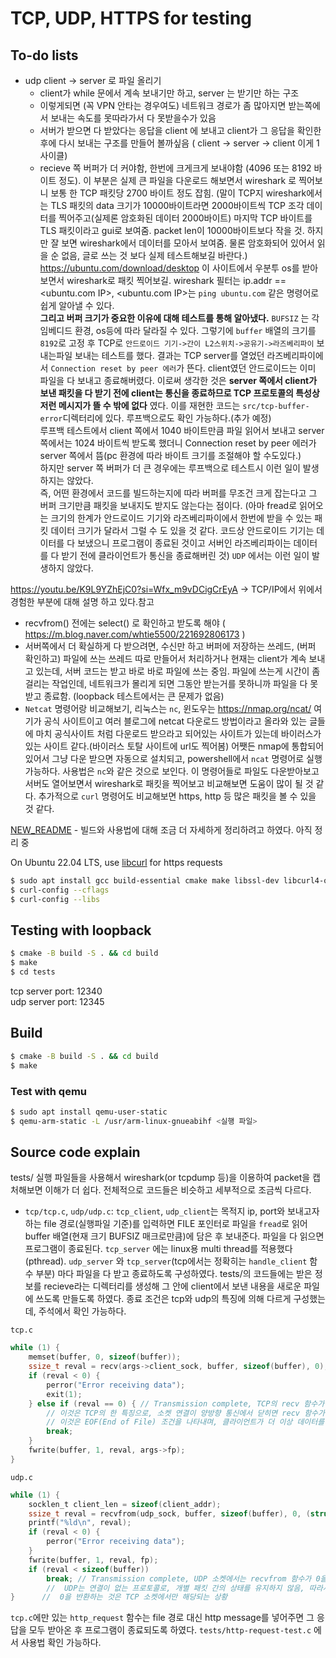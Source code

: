 # TCP, UDP, HTTPS for testing

## To-do lists
- udp client -> server 로 파일 올리기
    - client가 while 문에서 계속 보내기만 하고, server 는 받기만 하는 구조
    - 이렇게되면 (꼭 VPN 안타는 경우여도) 네트워크 경로가 좀 많아지면 받는쪽에서 보내는 속도를 못따라가서 다 못받을수가 있음
    - 서버가 받으면 다 받았다는 응답을 client 에 보내고 client가 그 응답을 확인한 후에 다시 보내는 구조를 만들어 볼까싶음 ( client -> server -> client 이게 1사이클)
    - recieve 쪽 버퍼가 더 커야함, 한번에 크게크게 보내야함 (4096 또는 8192 바이트 정도). 이 부분은 실제 큰 파일을 다운로드 해보면서 wireshark 로 찍어보니 보통 한 TCP 패킷당 2700 바이트 정도 잡힘. (말이 TCP지 wireshark에서는 TLS 패킷의 data 크기가 10000바이트라면 2000바이트씩 TCP 조각 데이터를 찍어주고(실제론 암호화된 데이터 2000바이트) 마지막 TCP 바이트를 TLS 패킷이라고 gui로 보여줌. packet len이 10000바이트보다 작을 것. 하지만 잘 보면 wireshark에서 데이터를 모아서 보여줌. 물론 암호화되어 있어서 읽을 순 없음, 글로 쓰는 것 보다 실제 테스트해보길 바란다.) https://ubuntu.com/download/desktop 이 사이트에서 우분투 os를 받아보면서 wireshark로 패킷 찍어보길. wireshark 필터는 ip.addr == <ubuntu.com IP>, <ubuntu.com IP>는 `ping ubuntu.com` 같은 명령어로 쉽게 알아낼 수 있다. \
    **그리고 버퍼 크기가 중요한 이유에 대해 테스트를 통해 알아냈다.** `BUFSIZ` 는 각 임베디드 환경, os등에 따라 달라질 수 있다. 그렇기에 `buffer` 배열의 크기를 `8192`로 고정 후 TCP로 `안드로이드 기기->간이 L2스위치->공유기->라즈베리파이` 보내는파일 보내는 테스트를 했다. 결과는 TCP server를 열었던 라즈베리파이에서 `Connection reset by peer 에러`가 뜬다. client였던 안드로이드는 이미 파일을 다 보내고 종료해버렸다. 이로써 생각한 것은 **server 쪽에서 client가 보낸 패킷을 다 받기 전에 client는 통신을 종료하므로 TCP 프로토콜의 특성상 저런 메시지가 뜰 수 밖에 없다** 였다. 이를 재현한 코드는 `src/tcp-buffer-error`디렉터리에 있다. 루프백으로도 확인 가능하다.(추가 예정)\
    루프백 테스트에서 client 쪽에서 1040 바이트만큼 파일 읽어서 보내고 server 쪽에서는 1024 바이트씩 받도록 했더니 Connection reset by peer 에러가 server 쪽에서 뜸(pc 환경에 따라 바이트 크기를 조절해야 할 수도있다.)\
    하지만 server 쪽 버퍼가 더 큰 경우에는 루프백으로 테스트시 이런 일이 발생하지는 않았다.\
    즉, 어떤 환경에서 코드를 빌드하는지에 따라 버퍼를 무조건 크게 잡는다고 그 버퍼 크기만큼 패킷을 보내지도 받지도 않는다는 점이다. (아마 fread로 읽어오는 크기의 한계가 안드로이드 기기와 라즈베리파이에서 한번에 받을 수 있는 패킷 데이터 크기가 달라서 그럴 수 도 있을 것 같다. 코드상 안드로이드 기기는 데이터를 다 보냈으니 프로그램이 종료된 것이고 서버인 라즈베리파이는 데이터를 다 받기 전에 클라이언트가 통신을 종료해버린 것) `UDP` 에서는 이런 일이 발생하지 않았다.

https://youtu.be/K9L9YZhEjC0?si=Wfx_m9vDCigCrEyA -> TCP/IP에서 위에서 경험한 부분에 대해 설명 하고 있다.참고

- recvfrom() 전에는 select() 로 확인하고 받도록 해야 ( https://m.blog.naver.com/whtie5500/221692806173 )
- 서버쪽에서 더 확실하게 다 받으려면, 수신만 하고 버퍼에 저장하는 쓰레드, (버퍼 확인하고) 파일에 쓰는 쓰레드 따로 만들어서 처리하거나 현재는 client가 계속 보내고 있는데, 서버 코드는 받고 바로 바로 파일에 쓰는 중임. 파일에 쓰는게 시간이 좀 걸리는 작업인데, 네트워크가 몰리게 되면 그동안 받는거를 못하니까 파일을 다 못 받고 종료함. (loopback 테스트에서는 큰 문제가 없음)
- `Netcat` 명령어랑 비교해보기, 리눅스는 `nc`, 윈도우는 https://nmap.org/ncat/ 여기가 공식 사이트이고 여러 블로그에 netcat 다운로드 방법이라고 올라와 있는 글들에 마치 공식사이트 처럼 다운로드 받으라고 되어있는 사이트가 있는데 바이러스가 있는 사이트 같다.(바이러스 토탈 사이트에 url도 찍어봄) 어쨋든 nmap에 통합되어 있어서 그냥 다운 받으면 자동으로 설치되고, powershell에서 `ncat` 명령어로 실행 가능하다. 사용법은 `nc`와 같은 것으로 보인다. 이 명령어들로 파일도 다운받아보고 서버도 열어보면서 wireshark로 패킷을 찍어보고 비교해보면 도움이 많이 될 것 같다. 추가적으로 `curl` 명령어도 비교해보면 https, http 등 많은 패킷을 볼 수 있을 것 같다.

[NEW_README](NEW_README.md) - 빌드와 사용법에 대해 조금 더 자세하게 정리하려고 하였다. 아직 정리 중

On Ubuntu 22.04 LTS, use [libcurl](https://curl.se/libcurl/) for https requests
```bash
$ sudo apt install gcc build-essential cmake make libssl-dev libcurl4-openssl-dev gcc-arm-linux-gnueabihf
$ curl-config --cflags
$ curl-config --libs
```

## Testing with loopback

```bash
$ cmake -B build -S . && cd build
$ make
$ cd tests
```
tcp server port: 12340\
udp server port: 12345

## Build

```bash
$ cmake -B build -S . && cd build
$ make
```

### Test with qemu
```bash
$ sudo apt install qemu-user-static
$ qemu-arm-static -L /usr/arm-linux-gnueabihf <실행 파일>
```

## Source code explain
tests/ 실행 파일들을 사용해서 wireshark(or tcpdump 등)을 이용하여 packet을 캡처해보면 이해가 더 쉽다.
전체적으로 코드들은 비슷하고 세부적으로 조금씩 다르다.

- `tcp/tcp.c`, `udp/udp.c`: `tcp_client`, `udp_client`는 목적지 ip, port와 보내고자 하는 file 경로(실행파일 기준)를 입력하면 FILE 포인터로 파일을 `fread`로 읽어 buffer 배열(현재 크기 BUFSIZ 매크로만큼)에 담은 후 보내준다. 파일을 다 읽으면 프로그램이 종료된다. `tcp_server` 에는 linux용 multi thread를 적용했다(pthread). `udp_server` 와 `tcp_server`(tcp에서는 정확히는 `handle_client` 함수 부분) 마다 파일을 다 받고 종료하도록 구성하였다. tests/의 코드들에는 받은 정보를 recieve라는 디렉터리를 생성해 그 안에 client에서 보낸 내용을 새로운 파일에 쓰도록 만들도록 하였다. 종료 조건은 tcp와 udp의 특징에 의해 다르게 구성했는데, 주석에서 확인 가능하다.

`tcp.c`
```c
while (1) {
    memset(buffer, 0, sizeof(buffer));
    ssize_t reval = recv(args->client_sock, buffer, sizeof(buffer), 0);
    if (reval < 0) {
        perror("Error receiving data");
        exit(1);
    } else if (reval == 0) { // Transmission complete, TCP의 recv 함수가 0을 반환하는 경우는 일반적으로 송신자가 연결을 닫은 경우입니다.
        // 이것은 TCP의 한 특징으로, 소켓 연결이 양방향 통신에서 닫히면 recv 함수가 0을 반환합니다.
        // 이것은 EOF(End of File) 조건을 나타내며, 클라이언트가 더 이상 데이터를 전송하지 않고 연결을 종료했음을 의미합니다.
        break;
    }
    fwrite(buffer, 1, reval, args->fp);
}

```
`udp.c`
```c
while (1) {
    socklen_t client_len = sizeof(client_addr);
    ssize_t reval = recvfrom(udp_sock, buffer, sizeof(buffer), 0, (struct sockaddr *)&client_addr, &client_len);
    printf("%ld\n", reval);
    if (reval < 0) {
        perror("Error receiving data");
    }
    fwrite(buffer, 1, reval, fp);
    if (reval < sizeof(buffer))
        break; // Transmission complete, UDP 소켓에서는 recvfrom 함수가 0을 반환하는 경우는 없다.
        //  UDP는 연결이 없는 프로토콜로, 개별 패킷 간의 상태를 유지하지 않음, 따라서 recvfrom 함수는 항상 적어도 하나의 바이트를 수신하거나, 에러가 발생할 때 -1을 반환
}      //  0을 반환하는 것은 TCP 소켓에서만 해당되는 상황
```
`tcp.c`에만 있는 `http_request` 함수는 file 경로 대신 http message를 넣어주면 그 응답을 모두 받아온 후 프로그램이 종료되도록 하였다. `tests/http-request-test.c` 에서 사용법 확인 가능하다.
